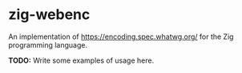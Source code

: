 zig-webenc
==========

An implementation of https://encoding.spec.whatwg.org/ for the Zig programming language.

**TODO:** Write some examples of usage here.
